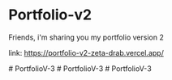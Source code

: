 # Portfolio-v2
  Friends, i'm sharing you my portfolio version 2 <br>
  
  link: https://portfolio-v2-zeta-drab.vercel.app/
  
#   P o r t f o l i o V - 3  
 #   P o r t f o l i o V - 3  
 #   P o r t f o l i o V - 3  
 